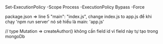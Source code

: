 Set-ExecutionPolicy -Scope Process -ExecutionPolicy Bypass -Force


package.json => line 5  "main": "index.js", change index.js to app.js
để khi chạy 'npm run server' nó sẽ hiểu là main: 'app.js'

// type Mutation => createAuthor() không cần field id vì field này tự tạo trong mongoDb